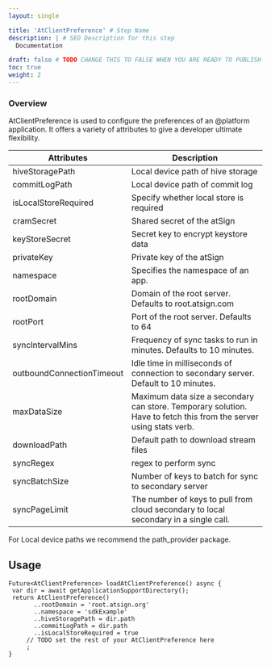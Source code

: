 ```yaml
---
layout: single

title: 'AtClientPreference' # Step Name
description: | # SEO Description for this step
  Documentation

draft: false # TODO CHANGE THIS TO FALSE WHEN YOU ARE READY TO PUBLISH THE PAGE
toc: true
weight: 2
---
```



### Overview

AtClientPreference is used to configure the preferences of an @platform application. It offers a variety of attributes to give a developer ultimate flexibility. 

| Attributes                | Description |
| ------------------------- | ----------- |
| hiveStoragePath           | Local device path of hive storage |
| commitLogPath             | Local device path of commit log |
| isLocalStoreRequired      | Specify whether local store is required
| cramSecret                | Shared secret of the atSign
| keyStoreSecret            | Secret key to encrypt keystore data
| privateKey                | Private key of the atSign 
| namespace                 | Specifies the namespace of an app.
| rootDomain                | Domain of the root server. Defaults to root.atsign.com
| rootPort                  | Port of the root server. Defaults to 64
| syncIntervalMins          | Frequency of sync tasks to run in minutes. Defaults to 10 minutes.
| outboundConnectionTimeout | Idle time in milliseconds of connection to secondary server. Default to 10 minutes.
| maxDataSize               | Maximum data size a secondary can store. Temporary solution. Have to fetch this from the server using stats verb.
|downloadPath               | Default path to download stream files
|syncRegex                  | regex to perform sync
|syncBatchSize              | Number of keys to batch for sync to secondary server
|syncPageLimit              | The number of keys to pull from cloud secondary to local secondary in a single call.

For Local device paths we recommend the path_provider package. 

## Usage

```
Future<AtClientPreference> loadAtClientPreference() async {
 var dir = await getApplicationSupportDirectory();
 return AtClientPreference()
       ..rootDomain = 'root.atsign.org'
       ..namespace = 'sdkExample'
       ..hiveStoragePath = dir.path
       ..commitLogPath = dir.path
       ..isLocalStoreRequired = true
     // TODO set the rest of your AtClientPreference here
     ;
}
```
